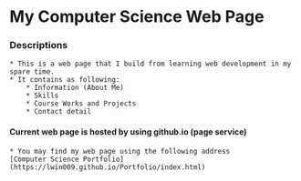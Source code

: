# My Computer Science Web Page

### Descriptions
	
	* This is a web page that I build from learning web development in my spare time.
	* It contains as following:
		* Information (About Me)
		* Skills
		* Course Works and Projects
		* Contact detail
		
#### Current web page is hosted by using github.io (page service)
	* You may find my web page using the following address
	[Computer Science Portfolio](https://lwin009.github.io/Portfolio/index.html) 
